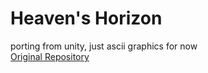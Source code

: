 # Heaven's Horizon

porting from unity, just ascii graphics for now  
[Original Repository](https://github.com/stahsin00/cartographer-prototype)